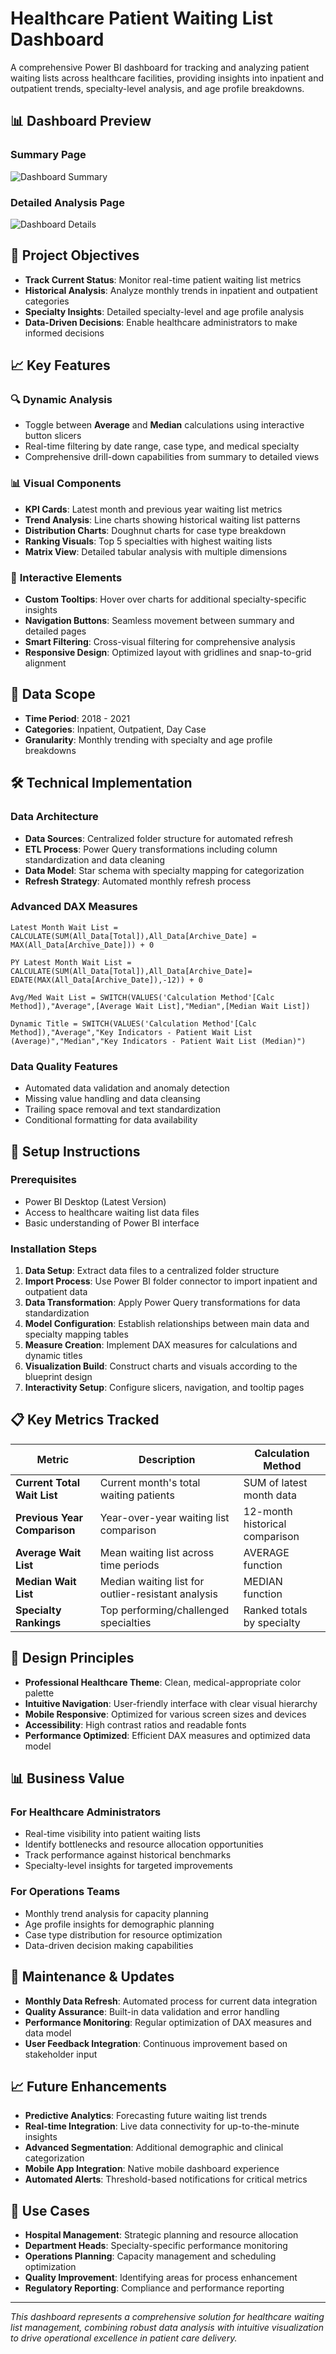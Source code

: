 # Healthcare Patient Waiting List Dashboard

A comprehensive Power BI dashboard for tracking and analyzing patient waiting lists across healthcare facilities, providing insights into inpatient and outpatient trends, specialty-level analysis, and age profile breakdowns.

## 📊 Dashboard Preview

### Summary Page

![Dashboard Summary](Dashboard_summary.png)

### Detailed Analysis Page

![Dashboard Details](Dashboard_Details.png)

## 🎯 Project Objectives

- **Track Current Status**: Monitor real-time patient waiting list metrics
- **Historical Analysis**: Analyze monthly trends in inpatient and outpatient categories
- **Specialty Insights**: Detailed specialty-level and age profile analysis
- **Data-Driven Decisions**: Enable healthcare administrators to make informed decisions

## 📈 Key Features

### 🔍 **Dynamic Analysis**

- Toggle between **Average** and **Median** calculations using interactive button slicers
- Real-time filtering by date range, case type, and medical specialty
- Comprehensive drill-down capabilities from summary to detailed views

### 📊 **Visual Components**

- **KPI Cards**: Latest month and previous year waiting list metrics
- **Trend Analysis**: Line charts showing historical waiting list patterns
- **Distribution Charts**: Doughnut charts for case type breakdown
- **Ranking Visuals**: Top 5 specialties with highest waiting lists
- **Matrix View**: Detailed tabular analysis with multiple dimensions

### 🎨 **Interactive Elements**

- **Custom Tooltips**: Hover over charts for additional specialty-specific insights
- **Navigation Buttons**: Seamless movement between summary and detailed pages
- **Smart Filtering**: Cross-visual filtering for comprehensive analysis
- **Responsive Design**: Optimized layout with gridlines and snap-to-grid alignment

## 📅 Data Scope

- **Time Period**: 2018 - 2021
- **Categories**: Inpatient, Outpatient, Day Case
- **Granularity**: Monthly trending with specialty and age profile breakdowns

## 🛠️ Technical Implementation

### **Data Architecture**

- **Data Sources**: Centralized folder structure for automated refresh
- **ETL Process**: Power Query transformations including column standardization and data cleaning
- **Data Model**: Star schema with specialty mapping for categorization
- **Refresh Strategy**: Automated monthly refresh process

### **Advanced DAX Measures**

```dax
Latest Month Wait List = CALCULATE(SUM(All_Data[Total]),All_Data[Archive_Date] = MAX(All_Data[Archive_Date])) + 0

PY Latest Month Wait List = CALCULATE(SUM(All_Data[Total]),All_Data[Archive_Date]= EDATE(MAX(All_Data[Archive_Date]),-12)) + 0

Avg/Med Wait List = SWITCH(VALUES('Calculation Method'[Calc Method]),"Average",[Average Wait List],"Median",[Median Wait List])

Dynamic Title = SWITCH(VALUES('Calculation Method'[Calc Method]),"Average","Key Indicators - Patient Wait List (Average)","Median","Key Indicators - Patient Wait List (Median)")
```

### **Data Quality Features**

- Automated data validation and anomaly detection
- Missing value handling and data cleansing
- Trailing space removal and text standardization
- Conditional formatting for data availability

## 🔧 Setup Instructions

### **Prerequisites**

- Power BI Desktop (Latest Version)
- Access to healthcare waiting list data files
- Basic understanding of Power BI interface

### **Installation Steps**

1. **Data Setup**: Extract data files to a centralized folder structure
2. **Import Process**: Use Power BI folder connector to import inpatient and outpatient data
3. **Data Transformation**: Apply Power Query transformations for data standardization
4. **Model Configuration**: Establish relationships between main data and specialty mapping tables
5. **Measure Creation**: Implement DAX measures for calculations and dynamic titles
6. **Visualization Build**: Construct charts and visuals according to the blueprint design
7. **Interactivity Setup**: Configure slicers, navigation, and tooltip pages

## 📋 Key Metrics Tracked

| Metric                       | Description                                        | Calculation Method             |
| ---------------------------- | -------------------------------------------------- | ------------------------------ |
| **Current Total Wait List**  | Current month's total waiting patients             | SUM of latest month data       |
| **Previous Year Comparison** | Year-over-year waiting list comparison             | 12-month historical comparison |
| **Average Wait List**        | Mean waiting list across time periods              | AVERAGE function               |
| **Median Wait List**         | Median waiting list for outlier-resistant analysis | MEDIAN function                |
| **Specialty Rankings**       | Top performing/challenged specialties              | Ranked totals by specialty     |

## 🎨 Design Principles

- **Professional Healthcare Theme**: Clean, medical-appropriate color palette
- **Intuitive Navigation**: User-friendly interface with clear visual hierarchy
- **Mobile Responsive**: Optimized for various screen sizes and devices
- **Accessibility**: High contrast ratios and readable fonts
- **Performance Optimized**: Efficient DAX measures and optimized data model

## 📊 Business Value

### **For Healthcare Administrators**

- Real-time visibility into patient waiting lists
- Identify bottlenecks and resource allocation opportunities
- Track performance against historical benchmarks
- Specialty-level insights for targeted improvements

### **For Operations Teams**

- Monthly trend analysis for capacity planning
- Age profile insights for demographic planning
- Case type distribution for resource optimization
- Data-driven decision making capabilities

## 🔄 Maintenance & Updates

- **Monthly Data Refresh**: Automated process for current data integration
- **Quality Assurance**: Built-in data validation and error handling
- **Performance Monitoring**: Regular optimization of DAX measures and data model
- **User Feedback Integration**: Continuous improvement based on stakeholder input

## 📈 Future Enhancements

- **Predictive Analytics**: Forecasting future waiting list trends
- **Real-time Integration**: Live data connectivity for up-to-the-minute insights
- **Advanced Segmentation**: Additional demographic and clinical categorization
- **Mobile App Integration**: Native mobile dashboard experience
- **Automated Alerts**: Threshold-based notifications for critical metrics

## 🏥 Use Cases

- **Hospital Management**: Strategic planning and resource allocation
- **Department Heads**: Specialty-specific performance monitoring
- **Operations Planning**: Capacity management and scheduling optimization
- **Quality Improvement**: Identifying areas for process enhancement
- **Regulatory Reporting**: Compliance and performance reporting

---

_This dashboard represents a comprehensive solution for healthcare waiting list management, combining robust data analysis with intuitive visualization to drive operational excellence in patient care delivery._
